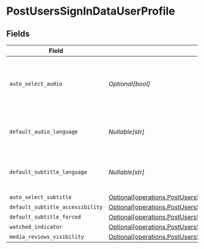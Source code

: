 # PostUsersSignInDataUserProfile


## Fields

| Field                                                                                                                                              | Type                                                                                                                                               | Required                                                                                                                                           | Description                                                                                                                                        | Example                                                                                                                                            |
| -------------------------------------------------------------------------------------------------------------------------------------------------- | -------------------------------------------------------------------------------------------------------------------------------------------------- | -------------------------------------------------------------------------------------------------------------------------------------------------- | -------------------------------------------------------------------------------------------------------------------------------------------------- | -------------------------------------------------------------------------------------------------------------------------------------------------- |
| `auto_select_audio`                                                                                                                                | *Optional[bool]*                                                                                                                                   | :heavy_minus_sign:                                                                                                                                 | If the account has automatically select audio and subtitle tracks enabled                                                                          | true                                                                                                                                               |
| `default_audio_language`                                                                                                                           | *Nullable[str]*                                                                                                                                    | :heavy_check_mark:                                                                                                                                 | The preferred audio language for the account                                                                                                       | ja                                                                                                                                                 |
| `default_subtitle_language`                                                                                                                        | *Nullable[str]*                                                                                                                                    | :heavy_check_mark:                                                                                                                                 | The preferred subtitle language for the account                                                                                                    | en                                                                                                                                                 |
| `auto_select_subtitle`                                                                                                                             | [Optional[operations.PostUsersSignInDataAutoSelectSubtitle]](../../models/operations/postuserssignindataautoselectsubtitle.md)                     | :heavy_minus_sign:                                                                                                                                 | N/A                                                                                                                                                | 1                                                                                                                                                  |
| `default_subtitle_accessibility`                                                                                                                   | [Optional[operations.PostUsersSignInDataDefaultSubtitleAccessibility]](../../models/operations/postuserssignindatadefaultsubtitleaccessibility.md) | :heavy_minus_sign:                                                                                                                                 | N/A                                                                                                                                                | 1                                                                                                                                                  |
| `default_subtitle_forced`                                                                                                                          | [Optional[operations.PostUsersSignInDataDefaultSubtitleForced]](../../models/operations/postuserssignindatadefaultsubtitleforced.md)               | :heavy_minus_sign:                                                                                                                                 | N/A                                                                                                                                                | 1                                                                                                                                                  |
| `watched_indicator`                                                                                                                                | [Optional[operations.PostUsersSignInDataWatchedIndicator]](../../models/operations/postuserssignindatawatchedindicator.md)                         | :heavy_minus_sign:                                                                                                                                 | N/A                                                                                                                                                | 1                                                                                                                                                  |
| `media_reviews_visibility`                                                                                                                         | [Optional[operations.PostUsersSignInDataMediaReviewsVisibility]](../../models/operations/postuserssignindatamediareviewsvisibility.md)             | :heavy_minus_sign:                                                                                                                                 | N/A                                                                                                                                                | 1                                                                                                                                                  |